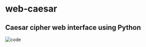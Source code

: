 # web-caesar

## Caesar cipher web interface using Python

![code](https://user-images.githubusercontent.com/24554274/32530591-a2c431b0-c404-11e7-9549-dd6676db4669.png)
